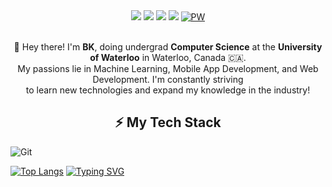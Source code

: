 <div align="center"><img src="https://capsule-render.vercel.app/api?type=waving&height=250&color=gradient&text=👋%20Hi,%20my%20name%20is%20BK&desc=I'm%20an%20aspiring%20software%20engineer.&fontSize=40&fontColor=FFFFFF&animation=fadeIn&reversal=false">
<a href="https://www.instagram.com/kangbkk/?hl=en"><img src="https://img.shields.io/badge/Instagram-%23E4405F.svg?style=for-the-badge&logo=Instagram&logoColor=white"></a>
<a href="https://www.linkedin.com/in/bkctrl/"><img src="https://img.shields.io/badge/linkedin-%230077B5.svg?style=for-the-badge&logo=linkedin&logoColor=white"></a>
<a href="mailto:hb3kang@uwaterloo.ca"><img src="https://img.shields.io/badge/Email-0078D4?style=for-the-badge&logo=microsoft-outlook&logoColor=white"></a>
<a href="https://bk-kang.me"><img src="https://img.shields.io/badge/personal website-000000?style=for-the-badge&logo=About.me&logoColor=white" alt="PW"></a>
</div>
<p align="center"></br>👋 Hey there! I'm <b>BK</b>, doing undergrad <b>Computer Science</b> at the <b>University of Waterloo</b> in Waterloo, Canada 🇨🇦. </br>
My passions lie in Machine Learning, Mobile App Development, and Web Development. I'm constantly striving</br> to learn new
technologies and expand my knowledge in the industry!</p>


<h2 align="center">⚡ My Tech Stack</h2>
<a href="https://img.shields.io/badge/c-%2300599C.svg?style=for-the-badge&logo=c&logoColor=white"></a><a href="https://img.shields.io/badge/c++-%2300599C.svg?style=for-the-badge&logo=c%2B%2B&logoColor=white"></a><a href="https://img.shields.io/badge/python-3670A0?style=for-the-badge&logo=python&logoColor=ffdd54"></a><a href="https://img.shields.io/badge/dart-%230175C2.svg?style=for-the-badge&logo=dart&logoColor=white"></a><a href="https://img.shields.io/badge/html5-%23E34F26.svg?style=for-the-badge&logo=html5&logoColor=white"></a><a href="https://img.shields.io/badge/css3-%231572B6.svg?style=for-the-badge&logo=css3&logoColor=white"></a><a href="https://img.shields.io/badge/javascript-%23323330.svg?style=for-the-badge&logo=javascript&logoColor=%23F7DF1E"></a><a href="https://img.shields.io/badge/typescript-%23007ACC.svg?style=for-the-badge&logo=typescript&logoColor=white"></a><a href="https://img.shields.io/badge/r-%23276DC3.svg?style=for-the-badge&logo=r&logoColor=white"></a>
</nobr></a>


<a href="https://img.shields.io/badge/MongoDB-%234ea94b.svg?style=for-the-badge&logo=mongodb&logoColor=white"></a>
<a href="https://img.shields.io/badge/postgres-%23316192.svg?style=for-the-badge&logo=postgresql&logoColor=white"></a>
<a href="https://img.shields.io/badge/bootstrap-%238511FA.svg?style=for-the-badge&logo=bootstrap&logoColor=white"></a>
<a href="https://img.shields.io/badge/express.js-%23404d59.svg?style=for-the-badge&logo=express&logoColor=%2361DAFB"></a>
<a href="https://img.shields.io/badge/Flutter-%2302569B.svg?style=for-the-badge&logo=Flutter&logoColor=white"></a>
<a href="https://img.shields.io/badge/node.js-6DA55F?style=for-the-badge&logo=node.js&logoColor=white"></a>
<a href="https://img.shields.io/badge/react-%2320232a.svg?style=for-the-badge&logo=react&logoColor=%2361DAFB"></a>
<a href="https://img.shields.io/badge/SASS-hotpink.svg?style=for-the-badge&logo=SASS&logoColor=white"></a>
<a href="https://img.shields.io/badge/tailwindcss-%2338B2AC.svg?style=for-the-badge&logo=tailwind-css&logoColor=white"></a>
<a href="https://img.shields.io/badge/firebase-%23039BE5.svg?style=for-the-badge&logo=firebase"></a>



<a href="https://img.shields.io/badge/scikit--learn-%23F7931E.svg?style=for-the-badge&logo=scikit-learn&logoColor=white"></a>
<a href="https://img.shields.io/badge/pandas-%23150458.svg?style=for-the-badge&logo=pandas&logoColor=white"></a>
<a href="https://img.shields.io/badge/numpy-%23013243.svg?style=for-the-badge&logo=numpy&logoColor=white"></a>
<a href="https://img.shields.io/badge/Matplotlib-%23ffffff.svg?style=for-the-badge&logo=Matplotlib&logoColor=black"></a>
<a href="https://img.shields.io/badge/Linux-FCC624?style=for-the-badge&logo=linux&logoColor=black"></a>
<a href="https://img.shields.io/badge/docker-%230db7ed.svg?style=for-the-badge&logo=docker&logoColor=white"></a>
<a href="https://img.shields.io/badge/git-%23F05033.svg?style=for-the-badge&logo=git&logoColor=white"></a>


![Git](https://img.shields.io/badge/git-%23F05033.svg?style=for-the-badge&logo=git&logoColor=white)

[![Top Langs](https://github-readme-stats.vercel.app/api/top-langs/?username=bkctrl)](https://github.com/anuraghazra/github-readme-stats)
[![Typing SVG](https://readme-typing-svg.demolab.com/?lines=첫번째+줄+의+텍스트;두번째+줄+의+텍스트)](https://git.io/typing-svg)
